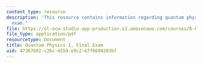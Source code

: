```yaml
---
content_type: resource
description: 'This resource contains information regarding quantum physics: Final
  exam.'
file: https://ol-ocw-studio-app-production.s3.amazonaws.com/courses/8-04-quantum-physics-i-spring-2016/47367602c26c4559e9c267f8694203bf_MIT8_04S16_FinalTest_2015.pdf
file_type: application/pdf
resourcetype: Document
title: Quantum Physics I, Final Exam
uid: 47367602-c26c-4559-e9c2-67f8694203bf
---
```

